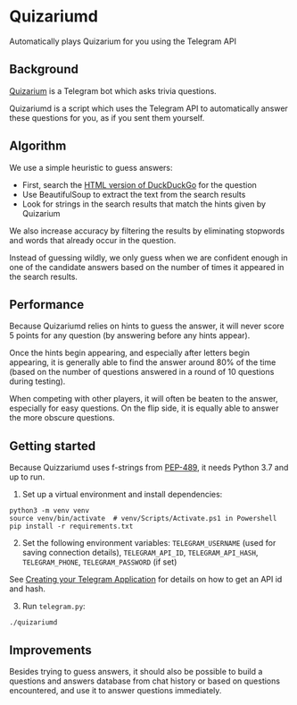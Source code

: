 # Quizariumd
Automatically plays Quizarium for you using the Telegram API

## Background

[Quizarium](https://quizarium.com/) is a Telegram bot which asks trivia questions.

Quizariumd is a script which uses the Telegram API to automatically answer these questions for you, as if you sent them yourself.

## Algorithm

We use a simple heuristic to guess answers:

- First, search the [HTML version of DuckDuckGo](https://duckduckgo.com/html/) for the question
- Use BeautifulSoup to extract the text from the search results
- Look for strings in the search results that match the hints given by Quizarium

We also increase accuracy by filtering the results by eliminating stopwords and words that already occur in the question.

Instead of guessing wildly, we only guess when we are confident enough in one of the candidate answers based on the number of times it appeared in the search results.

## Performance

Because Quizariumd relies on hints to guess the answer, it will never score 5 points for any question (by answering before any hints appear).

Once the hints begin appearing, and especially after letters begin appearing, it is generally able to find the answer around 80% of the time (based on the number of questions answered in a round of 10 questions during testing).

When competing with other players, it will often be beaten to the answer, especially for easy questions. On the flip side, it is equally able to answer the more obscure questions.

## Getting started

Because Quizzariumd uses f-strings from [PEP-489](https://www.python.org/dev/peps/pep-0498/), it needs Python 3.7 and up to run.

1. Set up a virtual environment and install dependencies:
 
 ```shell
python3 -m venv venv
source venv/bin/activate  # venv/Scripts/Activate.ps1 in Powershell
pip install -r requirements.txt
 ```
 
2. Set the following environment variables: `TELEGRAM_USERNAME` (used for saving connection details), `TELEGRAM_API_ID`, `TELEGRAM_API_HASH`, `TELEGRAM_PHONE`, `TELEGRAM_PASSWORD` (if set)
 
See [Creating your Telegram Application](https://core.telegram.org/api/obtaining_api_id) for details on how to get an API id and hash.
 
3. Run `telegram.py`:

```shell
./quizariumd
```

## Improvements

Besides trying to guess answers, it should also be possible to build a questions and answers database from chat history or based on questions encountered, and use it to answer questions immediately.
